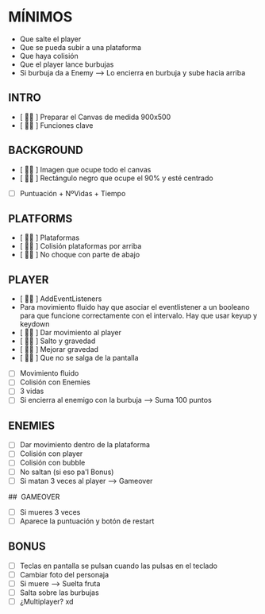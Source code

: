 # MÍNIMOS

- Que salte el player
- Que se pueda subir a una plataforma
- Que haya colisión
- Que el player lance burbujas
- Si burbuja da a Enemy --> Lo encierra en burbuja y sube hacia arriba

## INTRO

- [ 💁‍♀️ ] Preparar el Canvas de medida 900x500
- [ 💁‍♀️ ] Funciones clave

## BACKGROUND

- [ 💁‍♀️ ] Imagen que ocupe todo el canvas
- [ 💁‍♀️ ] Rectángulo negro que ocupe el 90% y esté centrado
- [ ] Puntuación + NºVidas + Tiempo

## PLATFORMS

- [ 💁‍♀️ ] Plataformas
- [ 💁‍♀️ ] Colisión plataformas por arriba
- [ 💁‍♀️ ] No choque con parte de abajo

## PLAYER

- [ 💁‍♀️ ] AddEventListeners
- Para movimiento fluido hay que asociar el eventlistener a un booleano para que funcione correctamente con el intervalo. Hay que usar keyup y keydown
- [ 💁‍♀️ ] Dar movimiento al player
- [ 💁‍♀️ ] Salto y gravedad
- [ 💁‍♀️ ] Mejorar gravedad
- [ 💁‍♀️ ] Que no se salga de la pantalla
- [ ] Movimiento fluido
- [ ] Colisión con Enemies
- [ ] 3 vidas
- [ ] Si encierra al enemigo con la burbuja --> Suma 100 puntos

## ENEMIES

- [ ] Dar movimiento dentro de la plataforma
- [ ] Colisión con player
- [ ] Colisión con bubble
- [ ] No saltan (si eso pa'l Bonus)
- [ ] Si matan 3 veces al player --> Gameover

##  GAMEOVER

- [ ] Si mueres 3 veces
- [ ] Aparece la puntuación y botón de restart

## BONUS

- [ ] Teclas en pantalla se pulsan cuando las pulsas en el teclado
- [ ] Cambiar foto del personaja
- [ ] Si muere --> Suelta fruta
- [ ] Salta sobre las burbujas
- [ ] ¿Multiplayer? xd
